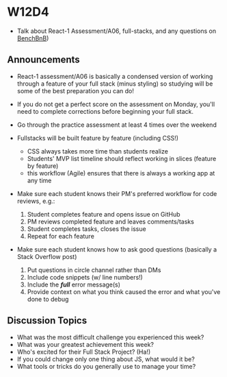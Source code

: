 # W12D4

- Talk about React-1 Assessment/A06, full-stacks, and any questions on [BenchBnB](w11d4/))

## Announcements

- React-1 assessment/A06 is basically a condensed version of working through a feature of your full stack (minus styling) so studying will be some of the best preparation you can do!

- If you do not get a perfect score on the assessment on Monday, you'll need to complete corrections before beginning your full stack. 
  
- Go through the practice assessment at least 4 times over the weekend

- Fullstacks will be built feature by feature (including CSS!)
  - CSS always takes more time than students realize
  - Students' MVP list timeline should reflect working in slices (feature by feature)
  - this workflow (Agile) ensures that there is always a working app at any time

- Make sure each student knows their PM's preferred workflow for code reviews, e.g.:
  1. Student completes feature and opens issue on GitHub
  2. PM reviews completed feature and leaves comments/tasks
  3. Student completes tasks, closes the issue
  4. Repeat for each feature

- Make sure each student knows how to ask good questions (basically a Stack Overflow post)
  1. Put questions in circle channel rather than DMs
  2. Include code snippets (w/ line numbers!)
  3. Include the ***full*** error message(s)
  4. Provide context on what you think caused the error and what you've done to debug

## Discussion Topics

- What was the most difficult challenge you experienced this week?
- What was your greatest achievement this week?
- Who's excited for their Full Stack Project? (Ha!)
- If you could change only one thing about JS, what would it be?
- What tools or tricks do you generally use to manage your time?
